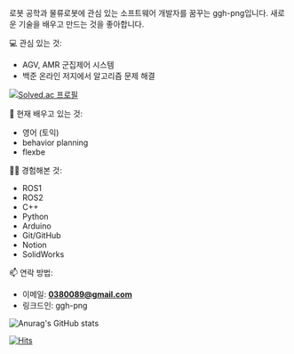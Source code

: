 



  
  로봇 공학과 물류로봇에 관심 있는 소프트웨어 개발자를 꿈꾸는 ggh-png입니다. 새로운 기술을 배우고 만드는 것을 좋아합니다.

💻 관심 있는 것:

- AGV, AMR 군집제어 시스템 
- 백준 온라인 저지에서 알고리즘 문제 해결
  
[![Solved.ac
프로필](http://mazassumnida.wtf/api/mini/generate_badge?boj=dntjd292)](https://solved.ac/dntjd292)  

🌱 현재 배우고 있는 것:
- 영어 (토익)
- behavior planning
- flexbe

👨‍💻 경험해본 것:
- ROS1
- ROS2
- C++
- Python
- Arduino
- Git/GitHub
- Notion
- SolidWorks

📫 연락 방법:

- 이메일: **[0380089@gmail.com](mailto:0380089@gmail.com)**
- 링크드인: ggh-png

  

![Anurag's GitHub stats](https://github-readme-stats.vercel.app/api?username=ggh-png&show_icons=true&theme=dark)
<p align="light">
  

[![Hits](https://hits.seeyoufarm.com/api/count/incr/badge.svg?url=https%3A%2F%2Fgithub.com%2Fggh-png&count_bg=%2379C83D&title_bg=%23555555&icon=github.svg&icon_color=%23E7E7E7&title=hits&edge_flat=false)](https://hits.seeyoufarm.com)

  
  
